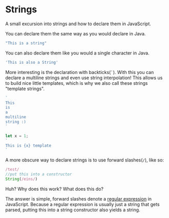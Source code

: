 # Strings
A small excursion into strings and how to declare them in JavaScript.  

You can declare them the same way as you would declare in Java.
```js
"This is a string"
```
You can also declare them like you would a single character in Java.
```js
'This is also a String'
```

More interesting is the declaration with backticks(`` ` ``). With this you can declare a multiline strings and even use string interpolation!
This allows us to build nice little templates, which is why we also call these strings "template strings".
```js
`
This
is
a
multiline
string :)
`

let x = 1;
`
This is {x} template
`
```

A more obscure way to declare strings is to use forward slashes(`/`), like so:
```js
/test/
//put this into a constructor
String(/eins/)
```
Huh? Why does this work? What does this do?
    
The answer is simple, forward slashes denote a [regular expression](https://en.wikipedia.org/wiki/Regular_expression) in JavaScript. Because a regular expression is usually just a string that gets parsed, putting this into a string constructor also yields a string.